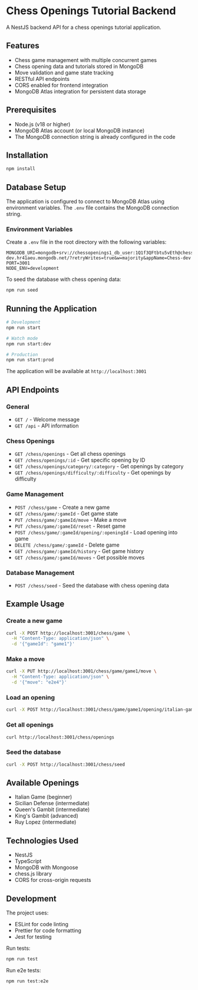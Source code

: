 # Chess Openings Tutorial Backend

A NestJS backend API for a chess openings tutorial application.

## Features

- Chess game management with multiple concurrent games
- Chess opening data and tutorials stored in MongoDB
- Move validation and game state tracking
- RESTful API endpoints
- CORS enabled for frontend integration
- MongoDB Atlas integration for persistent data storage

## Prerequisites

- Node.js (v18 or higher)
- MongoDB Atlas account (or local MongoDB instance)
- The MongoDB connection string is already configured in the code

## Installation

```bash
npm install
```

## Database Setup

The application is configured to connect to MongoDB Atlas using environment variables. The `.env` file contains the MongoDB connection string.

### Environment Variables

Create a `.env` file in the root directory with the following variables:

```env
MONGODB_URI=mongodb+srv://chessopenings1_db_user:1Q1f3QFtbtu5vEth@chess-dev.hr41aeu.mongodb.net/?retryWrites=true&w=majority&appName=Chess-dev
PORT=3001
NODE_ENV=development
```

To seed the database with chess opening data:

```bash
npm run seed
```

## Running the Application

```bash
# Development
npm run start

# Watch mode
npm run start:dev

# Production
npm run start:prod
```

The application will be available at `http://localhost:3001`

## API Endpoints

### General
- `GET /` - Welcome message
- `GET /api` - API information

### Chess Openings
- `GET /chess/openings` - Get all chess openings
- `GET /chess/openings/:id` - Get specific opening by ID
- `GET /chess/openings/category/:category` - Get openings by category
- `GET /chess/openings/difficulty/:difficulty` - Get openings by difficulty

### Game Management
- `POST /chess/game` - Create a new game
- `GET /chess/game/:gameId` - Get game state
- `PUT /chess/game/:gameId/move` - Make a move
- `PUT /chess/game/:gameId/reset` - Reset game
- `POST /chess/game/:gameId/opening/:openingId` - Load opening into game
- `DELETE /chess/game/:gameId` - Delete game
- `GET /chess/game/:gameId/history` - Get game history
- `GET /chess/game/:gameId/moves` - Get possible moves

### Database Management
- `POST /chess/seed` - Seed the database with chess opening data

## Example Usage

### Create a new game
```bash
curl -X POST http://localhost:3001/chess/game \
  -H "Content-Type: application/json" \
  -d '{"gameId": "game1"}'
```

### Make a move
```bash
curl -X PUT http://localhost:3001/chess/game/game1/move \
  -H "Content-Type: application/json" \
  -d '{"move": "e2e4"}'
```

### Load an opening
```bash
curl -X POST http://localhost:3001/chess/game/game1/opening/italian-game
```

### Get all openings
```bash
curl http://localhost:3001/chess/openings
```

### Seed the database
```bash
curl -X POST http://localhost:3001/chess/seed
```

## Available Openings

- Italian Game (beginner)
- Sicilian Defense (intermediate)
- Queen's Gambit (intermediate)
- King's Gambit (advanced)
- Ruy Lopez (intermediate)

## Technologies Used

- NestJS
- TypeScript
- MongoDB with Mongoose
- chess.js library
- CORS for cross-origin requests

## Development

The project uses:
- ESLint for code linting
- Prettier for code formatting
- Jest for testing

Run tests:
```bash
npm run test
```

Run e2e tests:
```bash
npm run test:e2e
```